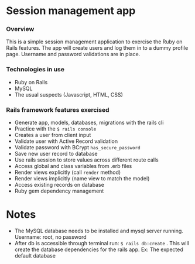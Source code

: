 
# Session management app

### Overview
This is a simple session management application to exercise the Ruby on Rails features.
The app will create users and log them in to a dummy profile page. Username and password 
validations are in place.

### Technologies in use
* Ruby on Rails
* MySQL
* The usual suspects (Javascript, HTML, CSS)

### Rails framework features exercised
* Generate app, models, databases, migrations with the rails cli
* Practice with the `$ rails console` 
* Creates a user from client input
* Validate user with Active Record validation
* Validate password with BCrypt `has_secure_password`
* Save new user record to database
* Use rails session to store values across different route calls
* Access global and class variables from .erb files
* Render views explicitly (call `render` method)
* Render views implicitly (name view to match the model)
* Access existing records on database
* Ruby gem dependency management
    
# Notes
* The MySQL database needs to be installed and mysql server running. Username: root, no password
* After db is accessible through terminal run: `$ rails db:create` . This will create the database 
    dependencies for the rails app. Ex: The expected default database